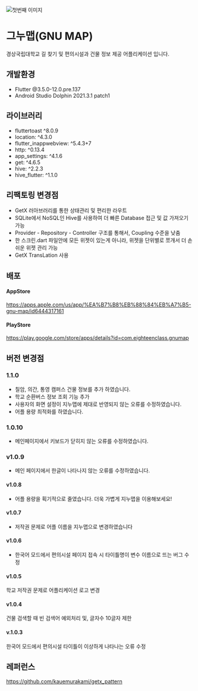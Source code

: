 ![첫번째 이미지](https://user-images.githubusercontent.com/86656269/201342274-329e1049-1d21-414d-b484-14865024053b.png)

# 그누맵(GNU MAP)
경상국립대학교 길 찾기 및 편의시설과 건물 정보 제공 어플리케이션 입니다.

## 개발환경
- Flutter @3.5.0-12.0.pre.137 
- Android Studio Dolphin 2021.3.1 patch1

## 라이브러리
- fluttertoast ^8.0.9
- location: ^4.3.0
- flutter_inappwebview: ^5.4.3+7
- http: ^0.13.4
- app_settings: ^4.1.6
- get: ^4.6.5
- hive: ^2.2.3
- hive_flutter: ^1.1.0

## 리팩토링 변경점
- GetX 러아브러리를 통한 상태관리 및 편리한 라우트
- SQLite에서 NoSQL인 Hive를 사용하여 더 빠른 Database 접근 및 값 가져오기 가능
- Provider - Repository - Controller 구조를 통해서, Coupling 수준을 낮춤
- 한 스크린.dart 파일안에 모든 위젯이 있는게 아니라, 위젯을 단위별로 쪼개서 더 손쉬운 위젯 관리 가능
- GetX TransLation 사용

## 배포
#### AppStore
https://apps.apple.com/us/app/%EA%B7%B8%EB%88%84%EB%A7%B5-gnu-map/id6444317161
#### PlayStore
https://play.google.com/store/apps/details?id=com.eighteenclass.gnumap

## 버전 변경점
### 1.1.0
- 칠암, 의간, 통영 캠퍼스 건물 정보를 추가 하였습니다.
- 학교 순환버스 정보 조회 기능 추가
- 사용자의 화면 설정이 지누맵에 제대로 반영되지 않는 오류를 수정하였습니다.
- 어플 용량 최적화를 하였습니다.

### 1.0.10
- 메인페이지에서 키보드가 닫히지 않는 오류를 수정하였습니다.

### v1.0.9
- 메인 페이지에서 한글이 나타나지 않는 오류를 수정하였습니다.

#### v1.0.8
- 어플 용량을 획기적으로 줄였습니다. 더욱 가볍게 지누맵을 이용해보세요!

#### v1.0.7
- 저작권 문제로 어플 이름을 지누맵으로 변경하였습니다

#### v1.0.6
- 한국어 모드에서 편의시설 페이지 접속 시 타이틀명이 변수 이름으로 뜨는 버그 수정

#### v1.0.5
학교 저작권 문제로 어플리케이션 로고 변경

#### v1.0.4
건물 검색할 때 빈 검색어 예외처리 및, 글자수 10글자 제한

#### v.1.0.3
한국어 모드에서 편의시설 타이틀이 이상하게 나타나는 오류 수정

## 레퍼런스
https://github.com/kauemurakami/getx_pattern

